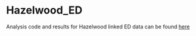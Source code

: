 # Hazelwood_ED
Analysis code and results for Hazelwood linked ED data can be found [here](https://cathsmith.github.io/Hazelwood_ED/Analysis_Hazelwood_ED.html)
